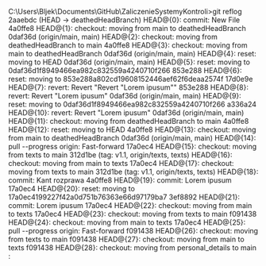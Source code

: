C:\Users\Bljek\Documents\GitHub\ZaliczenieSystemyKontroli>git reflog
2aaebdc (HEAD -> deathedHeadBranch) HEAD@{0}: commit: New File
4a0ffe8 HEAD@{1}: checkout: moving from main to deathedHeadBranch
0daf36d (origin/main, main) HEAD@{2}: checkout: moving from deathedHeadBranch to main
4a0ffe8 HEAD@{3}: checkout: moving from main to deathedHeadBranch
0daf36d (origin/main, main) HEAD@{4}: reset: moving to HEAD
0daf36d (origin/main, main) HEAD@{5}: reset: moving to 0daf36d1f8949466ea982c832559a4240710f266
853e288 HEAD@{6}: reset: moving to 853e288a802cd19608152446aef62f6deaa2574f
17d0e9e HEAD@{7}: revert: Revert "Revert "Lorem ipusum""
853e288 HEAD@{8}: revert: Revert "Lorem ipusum"
0daf36d (origin/main, main) HEAD@{9}: reset: moving to 0daf36d1f8949466ea982c832559a4240710f266
a336a24 HEAD@{10}: revert: Revert "Lorem ipusum"
0daf36d (origin/main, main) HEAD@{11}: checkout: moving from deathedHeadBranch to main
4a0ffe8 HEAD@{12}: reset: moving to HEAD
4a0ffe8 HEAD@{13}: checkout: moving from main to deathedHeadBranch
0daf36d (origin/main, main) HEAD@{14}: pull --progress origin: Fast-forward
17a0ec4 HEAD@{15}: checkout: moving from texts to main
312d1be (tag: v1.1, origin/texts, texts) HEAD@{16}: checkout: moving from main to texts
17a0ec4 HEAD@{17}: checkout: moving from texts to main
312d1be (tag: v1.1, origin/texts, texts) HEAD@{18}: commit: Kant rozprawa
4a0ffe8 HEAD@{19}: commit: Lorem ipusum
17a0ec4 HEAD@{20}: reset: moving to 17a0ec4199227f42a0d751b76363e66d97179ba7
3ef8892 HEAD@{21}: commit: Lorem ipusum
17a0ec4 HEAD@{22}: checkout: moving from main to texts
17a0ec4 HEAD@{23}: checkout: moving from texts to main
f091438 HEAD@{24}: checkout: moving from main to texts
17a0ec4 HEAD@{25}: pull --progress origin: Fast-forward
f091438 HEAD@{26}: checkout: moving from texts to main
f091438 HEAD@{27}: checkout: moving from main to texts
f091438 HEAD@{28}: checkout: moving from personal_details to main
: